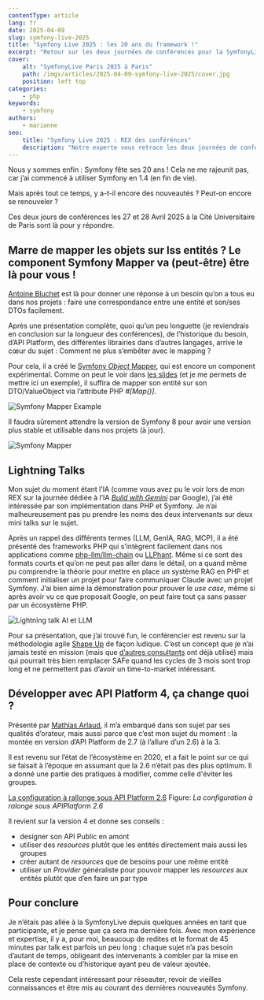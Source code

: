 ```yaml
---
contentType: article
lang: fr
date: 2025-04-09
slug: symfony-live-2025
title: "Symfony Live 2025 : les 20 ans du framework !"
excerpt: "Retour sur les deux journées de conférences pour la SymfonyLive Paris 2025 à Paris."
cover:
    alt: "SymfonyLive Paris 2025 à Paris"
    path: /imgs/articles/2025-04-09-symfony-live-2025/cover.jpg
    position: left top
categories:
    - php
keywords:
    - symfony
authors:
    - marianne
seo:
    title: "Symfony Live 2025 : REX des conférénces"
    description: "Notre experte vous retrace les deux journées de conférence de la SymfonyLive 2025 : REX"
---
```

Nous y sommes enfin : Symfony fête ses 20 ans ! Cela ne me rajeunit pas, car j’ai commencé à utiliser Symfony en 1.4 (en fin de vie).

Mais après tout ce temps, y a-t-il encore des nouveautés ? Peut-on encore se renouveler ?

Ces deux jours de conférences les 27 et 28 Avril 2025 à la Cité Universitaire de Paris sont là pour y répondre.

## Marre de mapper les objets sur lss entités ? Le component Symfony Mapper va (peut-être) être là pour vous !

[Antoine Bluchet](https://connect.symfony.com/profile/soyuka) est là pour donner une réponse à un besoin qu’on a tous eu dans nos projets : faire une correspondance entre une entité et son/ses DTOs facilement.

Après une présentation complète, quoi qu’un peu longuette (je reviendrais en conclusion sur la longueur des conférences), de l’historique du besoin, d’API Platform, des différentes librairies dans d’autres langages, arrive le cœur du sujet : Comment ne plus s’embêter avec le mapping ?

Pour cela, il a créé le [Symfony *Object* Mapper](https://github.com/symfony/object-mapper), qui est encore un component expérimental. Comme on peut le voir dans [les slides](https://soyuka.me/symfony-object-mapper-component/) (et je me permets de mettre ici un exemple), il suffira de mapper son entité sur son DTO/ValueObject via l’attribute PHP *#[Map()]*.

![Symfony Mapper Example]({BASE_URL}/imgs/articles/2025-04-09-symfony-live-2025/mapper_slide.png?width=500)

Il faudra sûrement attendre la version de Symfony 8 pour avoir une version plus stable et utilisable dans nos projets (à jour).

![Symfony Mapper]({BASE_URL}/imgs/articles/2025-04-09-symfony-live-2025/mapper_conf.jpg?width=500)

## Lightning Talks

Mon sujet du moment étant l’IA (comme vous avez pu le voir lors de mon REX sur la journée dédiée à l’IA [*Build with Gemini*](https://blog.eleven-labs.com/fr/build-with-gemini-google-ia/) par Google), j’ai été intéressée par son implémentation dans PHP et Symfony. Je n’ai malheureusement pas pu prendre les noms des deux intervenants sur deux mini talks sur le sujet.

Après un rappel des différents termes (LLM, GenIA, RAG, MCP), il a été présenté des frameworks PHP qui s’intègrent facilement dans nos applications comme [php-llm/llm-chain](https://github.com/php-llm/llm-chain) ou [LLPhant](https://github.com/LLPhant/LLPhant). Même si ce sont des formats courts et qu’on ne peut pas aller dans le détail, on a quand même pu comprendre la théorie pour mettre en place un système RAG en PHP et comment initialiser un projet pour faire communiquer Claude avec un projet Symfony. J’ai bien aimé la démonstration pour prouver le *use case*, même si après avoir vu ce que proposait Google, on peut faire tout ça sans passer par un écosystème PHP.

![Lightning talk AI et LLM]({BASE_URL}/imgs/articles/2025-04-09-symfony-live-2025/phpllm.jpg?width=500)

Pour sa présentation, que j’ai trouvé fun, le conférencier est revenu sur la méthodologie agile [Shape Up](https://basecamp.com/shapeup) de façon ludique. C’est un concept que je n’ai jamais testé en mission (mais que [d’autres consultants](https://eleven-labs.com/methode-shape-up/) ont déjà utilisé) mais qui pourrait très bien remplacer SAFe quand les cycles de 3 mois sont trop long et ne permettent pas d’avoir un time-to-market intéressant.

## Développer avec API Platform 4, ça change quoi ?

Présenté par [Mathias Arlaud](https://fr.linkedin.com/in/matarld), il m’a embarqué dans son sujet par ses qualités d’orateur, mais aussi parce que c’est mon sujet du moment : la montée en version d’API Platform de 2.7 (à l’allure d’un 2.6) à la 3.

Il est revenu sur l’état de l’écosystème en 2020, et a fait le point sur ce qui se faisait à l’époque en assumant que la 2.6 n’était pas des plus optimum. Il a donné une partie des pratiques à modifier, comme celle d'éviter les groupes.

[La configuration à rallonge sous API Platform 2.6]({BASE_URL}/imgs/articles/2025-04-09-symfony-live-2025/apiplatform4.jpg?width=500)
Figure: *La configuration à ralonge sous APIPlatform 2.6*

Il revient sur la version 4 et donne ses conseils :

- designer son API Public en amont
- utiliser des *resources* plutôt que les entités directement mais aussi les groupes
- créer autant de *resources* que de besoins pour une même entité
- utiliser un *Provider* généraliste pour pouvoir mapper les *resources* aux entités plutôt que d’en faire un par type

## Pour conclure

Je n’étais pas allée à la SymfonyLive depuis quelques années en tant que participante, et je pense que ça sera ma dernière fois. Avec mon expérience et expertise, il y a, pour moi, beaucoup de redites et le format de 45 minutes par talk est parfois un peu long : chaque sujet n’a pas besoin d’autant de temps, obligeant des intervenants à combler par la mise en place de contexte ou d’historique ayant peu de valeur ajoutée.

Cela reste cependant intéressant pour réseauter, revoir de vieilles connaissances et être mis au courant des dernières nouveautés Symfony.
